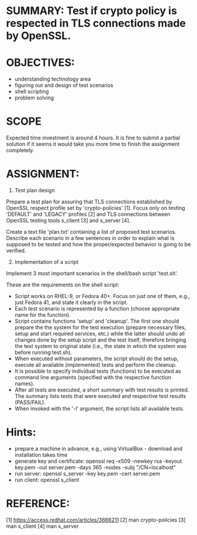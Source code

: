 # SUMMARY: Test if crypto policy is respected in TLS connections made by OpenSSL.

# OBJECTIVES:
  - understanding technology area
  - figuring out and design of test scenarios
  - shell scripting
  - problem solving

# SCOPE

Expected time investment is around 4 hours. It is fine to submit a partial solution if it seems it would take you more time to finish the assignment completely.

# ASSIGNMENT:

1. Test plan design

Prepare a test plan for assuring that TLS connections established by OpenSSL respect profile set by 'crypto-policies' [1]. Focus only on testing 'DEFAULT' and 'LEGACY' profiles [2] and TLS connections between OpenSSL testing tools s_client [3] and s_server [4].

Create a text file 'plan.txt' containing a list of proposed test scenarios. Describe each scenario in a few sentences in order to explain what is supposed to be tested and how the proper/expected behavior is going to be verified.

2. Implementation of a script

Implement 3 most important scenarios in the shell/bash script 'test.sh'.

These are the requirements on the shell script:

  - Script works on RHEL-9, or Fedora 40+. Focus on just one of them, e.g., just Fedora 41, and state it clearly in the script.
  - Each test scenario is represented by a function (choose appropriate name for the function).
  - Script contains functions 'setup' and 'cleanup'. The first one should prepare the the system for the test execution (prepare necessary files, setup and start required services, etc.) while the latter should undo all changes done by the setup script and the test itself, therefore bringing the test system to original state (i.e., the state in which the system was before running test.sh).
  - When executed without parameters, the script should do the setup, execute all available (implemented) tests and perform the cleanup.
  - It is possible to specify individual tests (functions) to be executed as command line arguments (specified with the respective function names).
  - After all tests are executed, a short summary with test results is printed. The summary lists tests that were executed and respective test results (PASS/FAIL).
  - When invoked with the '-l' argument, the script lists all available tests.

# Hints:
  - prepare a machine in advance, e.g., using VirtualBox - download and installation takes time
  - generate key and certificate: openssl req -x509 -newkey rsa -keyout key.pem -out server.pem -days 365 -nodes -subj "/CN=localhost"
  - run server: openssl s_server -key key.pem -cert server.pem
  - run client: openssl s_client

# REFERENCE:
[1] https://access.redhat.com/articles/3666211
[2] man crypto-policies
[3] man s_client
[4] man s_server
